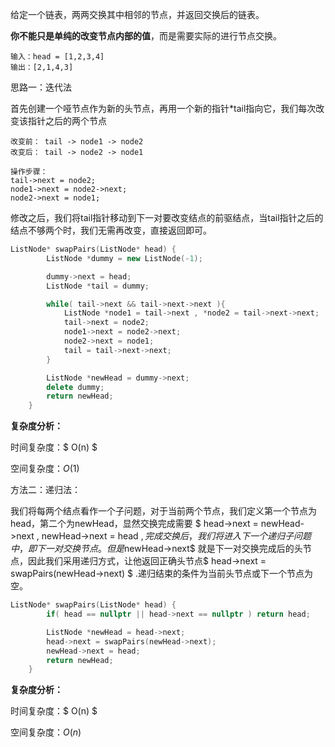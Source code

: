 给定一个链表，两两交换其中相邻的节点，并返回交换后的链表。

**你不能只是单纯的改变节点内部的值**，而是需要实际的进行节点交换。

```
输入：head = [1,2,3,4]
输出：[2,1,4,3]
```



思路一：迭代法

首先创建一个哑节点作为新的头节点，再用一个新的指针*tail指向它，我们每次改变该指针之后的两个节点

```
改变前： tail -> node1 -> node2
改变后： tail -> node2 -> node1

操作步骤：
tail->next = node2;
node1->next = node2->next;
node2->next = node1;
```

修改之后，我们将tail指针移动到下一对要改变结点的前驱结点，当tail指针之后的结点不够两个时，我们无需再改变，直接返回即可。



```c++
ListNode* swapPairs(ListNode* head) {
        ListNode *dummy = new ListNode(-1);

        dummy->next = head;
        ListNode *tail = dummy;

        while( tail->next && tail->next->next ){
            ListNode *node1 = tail->next , *node2 = tail->next->next;
            tail->next = node2;
            node1->next = node2->next;
            node2->next = node1;
            tail = tail->next->next;
        }

        ListNode *newHead = dummy->next;
        delete dummy;
        return newHead;
    }
```

<b>复杂度分析：</b>

时间复杂度：$ O(n) $

空间复杂度：$O(1)$ 



方法二：递归法：

我们将每两个结点看作一个子问题，对于当前两个节点，我们定义第一个节点为head，第二个为newHead，显然交换完成需要 $ head->next = newHead->next , newHead->next = head $, 完成交换后，我们将进入下一个递归子问题中，即下一对交换节点。但是$newHead->next$ 就是下一对交换完成后的头节点，因此我们采用递归方式，让他返回正确头节点$ head->next = swapPairs(newHead->next)   $  .递归结束的条件为当前头节点或下一个节点为空。

```c++
ListNode* swapPairs(ListNode* head) {
        if( head == nullptr || head->next == nullptr ) return head;

        ListNode *newHead = head->next;
        head->next = swapPairs(newHead->next);
        newHead->next = head;
        return newHead;
    }
```

<b>复杂度分析：</b>

时间复杂度：$ O(n) $

空间复杂度：$O(n)$ 

